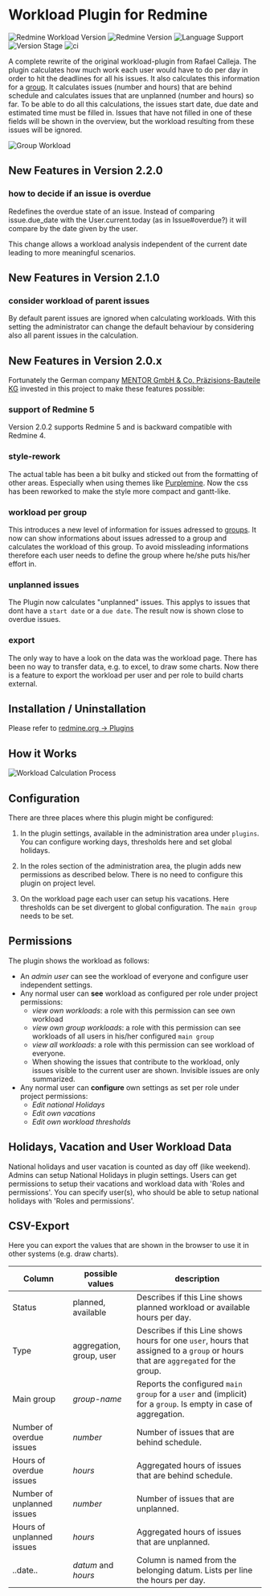 # Workload Plugin for Redmine

![Redmine Workload Version](https://img.shields.io/badge/Redmine_Plugin-v2.2.2-red) ![Redmine Version](https://img.shields.io/badge/Redmine-v5.0.z-blue) ![Language Support](https://img.shields.io/badge/Languages-en,_de,_fr,_es,_it-green) ![Version Stage](https://img.shields.io/badge/Stage-release-important) ![ci](https://github.com/xmera-circle/redmine_workload/actions/workflows/5-0-stable.yml/badge.svg)

A complete rewrite of the original workload-plugin from Rafael Calleja.
The plugin calculates how much work each user would have to do per day in order to hit the deadlines for all his issues.
It also calculates this information for a [group](https://www.redmine.org/projects/redmine/wiki/RedmineGroups).
It calculates issues (number and hours) that are behind schedule and calculates issues that are unplanned (number and hours) so far.
To be able to do all this calculations, the issues start date, due date and estimated time must be filled in.
Issues that have not filled in one of these fields will be shown in the overview, but the workload resulting from these issues will be ignored.

![Group Workload](screenshots/group-workload-example.png?raw=true "Group Workload Example")

## New Features in Version 2.2.0

### how to decide if an issue is overdue

Redefines the overdue state of an issue. Instead of comparing issue.due_date with the User.current.today (as in Issue#overdue?) it will compare by the
date given by the user.

This change allows a workload analysis independent of the current date leading to more meaningful scenarios.

## New Features in Version 2.1.0

### consider workload of parent issues

By default parent issues are ignored when calculating workloads. With this setting the administrator can change the default behaviour by considering also all parent issues in the calculation.

## New Features in Version 2.0.x

Fortunately the German company [MENTOR GmbH & Co. Präzisions-Bauteile KG](https://www.mentor.de.com/) invested in this project to make these features possible:

### support of Redmine 5

Version 2.0.2 supports Redmine 5 and is backward compatible with Redmine 4.

### style-rework

The actual table has been a bit bulky and sticked out from the formatting of other areas. Especially when using themes like [Purplemine](https://github.com/mrliptontea/PurpleMine2).
Now the css has been reworked to make the style more compact and gantt-like.

### workload per group

This introduces a new level of information for issues adressed to [groups](https://www.redmine.org/projects/redmine/wiki/RedmineGroups).
It now can show informations about issues adressed to a group and calculates the workload of this group.
To avoid missleading informations therefore each user needs to define the group where he/she puts his/her effort in.

### unplanned issues

The Plugin now calculates "unplanned" issues. This applys to issues that dont have a `start date` or a `due date`.
The result now is shown close to overdue issues.

### export

The only way to have a look on the data was the workload page.
There has been no way to transfer data, e.g. to excel, to draw some charts.
Now there is a feature to export the workload per user and per role to build charts external.

## Installation / Uninstallation

Please refer to [redmine.org -> Plugins](https://www.redmine.org/projects/redmine/wiki/Plugins)

## How it Works

![Workload Calculation Process](screenshots/workload_calculation.png?raw=true "Workload Caclulation Process")

## Configuration

There are three places where this plugin might be configured:

1. In the plugin settings, available in the administration area under `plugins`.
You can configure working days, thresholds here and set global holidays.

2. In the roles section of the administration area, the plugin adds new permissions as described below.
There is no need to configure this plugin on project level.

3. On the workload page each user can setup his vacations.
Here thresholds can be set divergent to global configuration. The `main group` needs to be set.


## Permissions

The plugin shows the workload as follows:
* An *admin user* can see the workload of everyone and configure user independent settings.
* Any normal user can **see** workload as configured per role under project permissions:
  - *view own workloads*: a role with this permission can see own workload
  - *view own group workloads*: a role with this permission can see workloads of all users in his/her configured `main group`
  - *view all workloads*:  a role with this permission can see workload of everyone.
  - When showing the issues that contribute to the workload, only issues visible to the current user are shown. Invisible issues are only summarized.
* Any normal user can **configure** own settings as set per role under project permissions:
  - *Edit national Holidays*
  - *Edit own vacations*
  - *Edit own workload thresholds*

## Holidays, Vacation and User Workload Data

National holidays and user vacation is counted as day off (like weekend).
Admins can setup National Holidays in plugin settings.
Users can get permissions to setup their vacations and workload data with 'Roles and permissions'.
You can specify user(s), who should be able to setup national holidays with 'Roles and permissions'.

## CSV-Export

Here you can export the values that are shown in the browser to use it in other systems (e.g. draw charts).

|Column|possible values|description|
|------|---------------|-----------|
|Status|planned, available|Describes if this Line shows planned workload or available hours per day.|
|Type|aggregation, group, user|Describes if this Line shows hours for one `user`, hours that assigned to a `group` or hours that are `aggregated` for the group.|
|Main group|*group-name*|Reports the configured `main group` for a `user` and (implicit) for a `group`. Is empty in case of aggregation.|
|Number of overdue issues|*number*|Number of issues that are behind schedule.|
|Hours of overdue issues|*hours*|Aggregated hours of issues that are behind schedule.|
|Number of unplanned issues|*number*|Number of issues that are unplanned.|
|Hours of unplanned issues|*hours*|Aggregated hours of issues that are unplanned.|
|..date..|*datum* and *hours*|Column is named from the belonging datum. Lists per line the hours per day.|